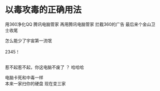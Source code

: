 # 以毒攻毒的正确用法


用360净化QQ 腾讯电脑管家 再用腾讯电脑管家 拦截360的广告 最后来个金山卫士收尾

怎么能少了宇宙第一流氓<br />
<br />
2345！<br />
<br />
<img src="static/image/smiley/default/lol.gif" smilieid="12" border="0" alt="" /><img src="static/image/smiley/default/lol.gif" smilieid="12" border="0" alt="" /><img src="static/image/smiley/default/lol.gif" smilieid="12" border="0" alt="" />

惹不起惹不起，你这电脑不废了 ？ 哈哈哈

电脑卡死和中毒一样<br />
本来一家扫你的硬盘 现在变三家<img src="static/image/smiley/default/lol.gif" smilieid="12" border="0" alt="" />
